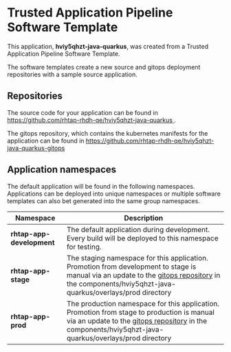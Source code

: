 # Trusted Application Pipeline Software Template

This application, **hviy5qhzt-java-quarkus**, was created from a Trusted Application Pipeline Software Template.

The software templates create a new source and gitops deployment repositories with a sample source application. 

## Repositories

The source code for your application can be found in [https://github.com/rhtap-rhdh-qe/hviy5qhzt-java-quarkus ](https://github.com/rhtap-rhdh-qe/hviy5qhzt-java-quarkus ).
 
The gitops repository, which contains the kubernetes manifests for the application can be found in 
[https://github.com/rhtap-rhdh-qe/hviy5qhzt-java-quarkus-gitops ](https://github.com/rhtap-rhdh-qe/hviy5qhzt-java-quarkus-gitops ) 

## Application namespaces 

The default application will be found in the following namespaces. Applications can be deployed into unique namespaces or multiple software templates can also bet generated into the same group namespaces.  

|  Namespace   |  Description   |  
| -------- | -------- |   
| **rhtap-app-development** | The default application during development. Every build will be deployed to this namespace for testing. | 
| **rhtap-app-stage** | The staging namespace for this application. Promotion from development to stage is manual via an update to the [gitops repository](https://github.com/rhtap-rhdh-qe/hviy5qhzt-java-quarkus-gitops ) in the components/hviy5qhzt-java-quarkus/overlays/prod directory |  
| **rhtap-app-prod** | The production namespace for this application. Promotion from stage to production is manual via an update to the [gitops repository](https://github.com/rhtap-rhdh-qe/hviy5qhzt-java-quarkus-gitops ) in the components/hviy5qhzt-java-quarkus/overlays/prod directory | 